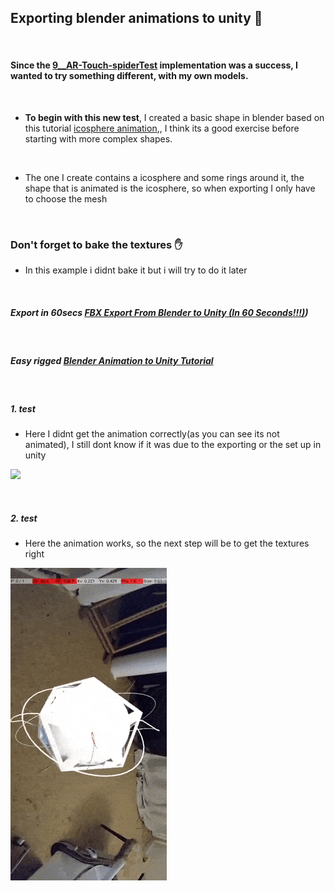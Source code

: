 ## Exporting blender animations to unity 🌈

<br>

#### Since the [9\_\_AR-Touch-spiderTest](./9__AR-Touch-spiderTest.md) implementation was a success, I wanted to try something different, with my own models.

<br>

- **To begin with this new test**, I created a basic shape in blender based on this tutorial [icosphere animation](https://youtu.be/YSzbIWo1UWk),, I think its a good exercise before starting with more complex shapes.

<br>

- The one I create contains a icosphere and some rings around it, the shape that is animated is the icosphere, so when exporting I only have to choose the mesh

<br>

### Don't forget to bake the textures ✋

- In this example i didnt bake it but i will try to do it later

<br>

##### Export in 60secs [FBX Export From Blender to Unity (In 60 Seconds!!!)](https://youtu.be/D-HDrhHgATo))

<br>

##### Easy rigged [Blender Animation to Unity Tutorial](https://youtu.be/uWexElqDcaA?t=185)

<br>

##### 1. test

- Here I didnt get the animation correctly(as you can see its not animated), I still dont know if it was due to the exporting or the set up in unity

[<img src="./img-spiderapp/icos-no-anim.gif">]()

<br>

##### 2. test

- Here the animation works, so the next step will be to get the textures right

[<img src="./img-spiderapp/icos-with-anim.gif">]()
